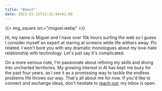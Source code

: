 ```yaml
---
title: "About"
date: 2023-03-15T13:31:44+01:00
---
```



{{< img_square src="/miguel.webp" >}}

 Hi, my name is Miguel and I have over 10k hours surfing the web so I guess I consider myself an expert at staring at screens while life withers away. Pic related. I won't bore you with any dramatic monologues about my love-hate relationship with technology. Let's just say it's complicated.

On a more serious note, I'm passionate about refining my skills and diving into uncharted territories. My growing interest in AI has kept me buzy for the past four years, as I see it as a promissing way to tackle the endless problems life throws our way. That's all about me for now. If you'd like to connect and exchange ideas, don't hesitate to [reach out](mailto://miguelvalente@pm.me); my inbox is open.
